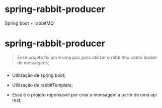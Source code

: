 # spring-rabbit-producer
Spring boot + rabbitMQ

# spring-rabbit-producer
> Esse projeto foi um é uma poc para utilizar o rabbitmq como broker de mensagens;

### 

* Utilização de spring boot;

* Utilização de rabbitTemplate;

* Esse é o projeto reponsável por criar a mensagem a partir de uma api rest;
